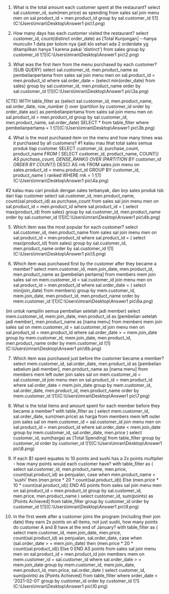 ﻿1.	What is the total amount each customer spent at the restaurant?
select sal.customer_id, sum(men.price) as spending
from sales sal
join menu men
	on sal.product_id = men.product_id
group by sal.customer_id
![1](C:\Users\imran\Desktop\Answer1 pic\1.png)

2. How many days has each customer visited the restaurant?
select customer_id, count(distinct order_date) as [Total Kunjungan] 
--hanya munculin 1 data per kolom nya (jadi klo sehari ada 2 orderdate yg ditampilkan hanya 1 karena pakai 'distinct')
from sales
group by customer_id
![1](C:\Users\imran\Desktop\Answer1 pic\2.png)

3. What was the first item from the menu purchased by each customer?
(SUB QUERY)
select sal.customer_id, men.product_name as pembelianpertama
from sales sal
join menu men 
	on sal.product_id = men.product_id
where sal.order_date = (select min(order_date) 
from sales) 
group by sal.customer_id, men.product_name
order by sal.customer_id
![1](C:\Users\imran\Desktop\Answer1 pic\3a.png)

(CTE)
WITH table_filter as 
(select sal.customer_id, men.product_name, sal.order_date,
	row_number () over (partition by customer_id order by order_date asc) as pembelianpertama
from sales sal
join menu men 
	on sal.product_id = men.product_id
group by sal.customer_id, men.product_name, sal.order_date)
SELECT * 
from table_filter
where pembelianpertama = 1
![1](C:\Users\imran\Desktop\Answer1 pic\3b.png)

4. What is the most purchased item on the menu and how many times was it purchased by all customers?
#1 kalau mau lihat total sales semua produk tiap customer
SELECT customer_id, purchase_count, product_name
FROM (
    SELECT customer_id,  product_name, COUNT(*) AS purchase_count, 
           DENSE_RANK() OVER (PARTITION BY customer_id ORDER BY COUNT(*) DESC) AS rnk
    FROM sales
	join menu 
		on sales.product_id = menu.product_id
    GROUP BY customer_id, product_name
	) ranked
WHERE rnk = 1
![1](C:\Users\imran\Desktop\Answer1 pic\4a.png)
 
#2 kalau mau cari produk dengan sales terbanyak, dan brp sales produk tsb dari tiap customer
select sal.customer_id, men.product_name, count(sal.product_id) as purchase_count
from sales sal
join menu men
	on sal.product_id = men.product_id
where sal.product_id = (
	select max(product_id) from sales)
group by sal.customer_id, men.product_name
order by sal.customer_id
![1](C:\Users\imran\Desktop\Answer1 pic\4b.png)

5. Which item was the most popular for each customer?
select sal.customer_id, men.product_name
from sales sal
join menu men
	on sal.product_id = men.product_id
where sal.product_id = (
	select max(product_id) from sales)
group by sal.customer_id, men.product_name
order by sal.customer_id
![1](C:\Users\imran\Desktop\Answer1 pic\5.png)

 6. Which item was purchased first by the customer after they became a member?
select mem.customer_id, mem.join_date, men.product_id, men.product_name as [pembelian pertama]
from members mem
join sales sal
	on mem.customer_id = sal.customer_id
join menu men
	on sal.product_id = men.product_id
where sal.order_date = ( 
	select min(join_date) 
	from members)
group by mem.customer_id, mem.join_date, men.product_id, men.product_name
order by mem.customer_id
![1](C:\Users\imran\Desktop\Answer1 pic\6a.png)

(ini untuk nampilin semua pembelian setelah jadi member)
select mem.customer_id, mem.join_date, men.product_id as [pembelian setelah jadi member], men.product_name as [nama menu]
from members mem
join sales sal
	on mem.customer_id = sal.customer_id
join menu men
	on sal.product_id = men.product_id 
where sal.order_date > = mem.join_date
group by mem.customer_id, mem.join_date, men.product_id, men.product_name
order by mem.customer_id
![1](C:\Users\imran\Desktop\Answer1 pic\6b.png)

7. Which item was purchased just before the customer became a member?
select mem.customer_id, sal.order_date, men.product_id as [pembelian sebelum jadi member], men.product_name as [nama menu]
from members mem
left outer join sales sal
	on mem.customer_id = sal.customer_id
join menu men
	on sal.product_id = men.product_id 
where sal.order_date < mem.join_date
group by mem.customer_id, sal.order_date, men.product_id, men.product_name
order by mem.customer_id
![1](C:\Users\imran\Desktop\Answer1 pic\7.png) 

8. What is the total items and amount spent for each member before they became a member?
with table_filter as (
select mem.customer_id, sal.order_date, sum(men.price) as harga
from members mem
left outer join sales sal
	on mem.customer_id = sal.customer_id
join menu men
	on sal.product_id = men.product_id 
where sal.order_date < mem.join_date
group by mem.customer_id, sal.order_date, men.price 
)
select customer_id, sum(harga) as [Total Spending]
from table_filter
group by customer_id
order by customer_id
![1](C:\Users\imran\Desktop\Answer1 pic\8.png) 

9.  If each $1 spent equates to 10 points and sushi has a 2x points multiplier - how many points would each customer have?
with table_filter as (
select sal.customer_id, men.product_name, men.price, count(sal.product_id) as penjualan,
case 
	when men.product_name = 'sushi' then (men.price * 20 * count(sal.product_id))
	Else (men.price * 10 * count(sal.product_id))
END AS points
from sales sal
join menu men 
	on sal.product_id = men.product_id
group by sal.customer_id, men.price, men.product_name
)
select customer_id, sum(points) as [Points Achieved] 
from table_filter
group by customer_id
order by customer_id
![1](C:\Users\imran\Desktop\Answer1 pic\9.png) 

10. In the first week after a customer joins the program (including their join date) they earn 2x points on all items, not just sushi, how many points do customer A and B have at the end of January?
with table_filter as (
select mem.customer_id, mem.join_date, men.price, count(sal.product_id) as penjualan, sal.order_date,
case 
	when (sal.order_date > = mem.join_date) then (men.price * 20 * count(sal.product_id))
	Else 0 END AS points
from sales sal
join menu men 
	on sal.product_id = men.product_id
join members mem
	on mem.customer_id = sal.customer_id
where sal.order_date > = mem.join_date
group by mem.customer_id, mem.join_date, men.product_id, men.price, sal.order_date
)
select customer_id, sum(points) as [Points Achieved]
from table_filter
where order_date < '2021-02-01'
group by customer_id
order by customer_id
![1](C:\Users\imran\Desktop\Answer1 pic\10.png)